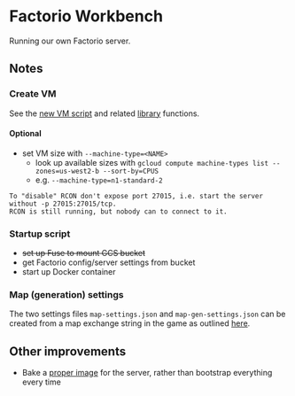 # Factorio Workbench

Running our own Factorio server.

## Notes

### Create VM

See the [new VM script](roll-vm.sh) and related [library](lib/) functions.

#### Optional

- set VM size with `--machine-type=<NAME>`
  - look up available sizes with `gcloud compute machine-types list --zones=us-west2-b --sort-by=CPUS`
  - e.g. `--machine-type=n1-standard-2`

``` text
To "disable" RCON don't expose port 27015, i.e. start the server without -p 27015:27015/tcp.
RCON is still running, but nobody can to connect to it.
```

### Startup script

- ~~set up Fuse to mount GCS bucket~~
- get Factorio config/server settings from bucket
- start up Docker container

### Map (generation) settings

The two settings files `map-settings.json` and `map-gen-settings.json` can be created from a map exchange string in the
game as outlined
[here](https://wiki.factorio.com/Command_line_parameters#Creating_the_JSON_files_from_a_map_exchange_string).

## Other improvements

- Bake a [proper image](https://cloud.google.com/compute/docs/images) for the server, rather than bootstrap everything every time
